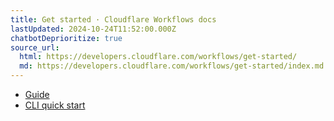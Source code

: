 ```yaml
---
title: Get started · Cloudflare Workflows docs
lastUpdated: 2024-10-24T11:52:00.000Z
chatbotDeprioritize: true
source_url:
  html: https://developers.cloudflare.com/workflows/get-started/
  md: https://developers.cloudflare.com/workflows/get-started/index.md
---
```


* [Guide](https://developers.cloudflare.com/workflows/get-started/guide/)
* [CLI quick start](https://developers.cloudflare.com/workflows/get-started/cli-quick-start/)
